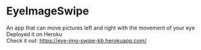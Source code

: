 # EyeImageSwipe
An app that can move pictures left and right with the movement of your eye\
Deployed it on Heroku\
Check it out: https://eye-img-swipe-kb.herokuapp.com/ 

